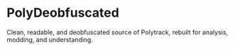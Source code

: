# PolyDeobfuscated
Clean, readable, and deobfuscated source of Polytrack, rebuilt for analysis, modding, and understanding.
